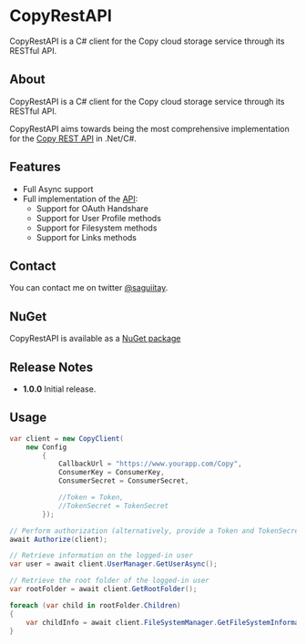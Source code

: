 # CopyRestAPI
CopyRestAPI is a C# client for the Copy cloud storage service through its RESTful API.


## About

CopyRestAPI is a C# client for the Copy cloud storage service through its RESTful API.

CopyRestAPI aims towards being the most comprehensive implementation for the [Copy REST API](https://developers.copy.com/) in .Net/C#.

## Features

+ Full Async support
+ Full implementation of the [API](https://developers.copy.com/documentation):
  - Support for OAuth Handshare
  - Support for User Profile methods
  - Support for Filesystem methods
  - Support for Links methods

## Contact

You can contact me on twitter [@saguiitay](https://twitter.com/saguiitay).

## NuGet

CopyRestAPI is available as a [NuGet package](https://www.nuget.org/packages/CopyRestAPI)

## Release Notes

+ **1.0.0**   Initial release.

## Usage

```csharp
var client = new CopyClient(
    new Config
        {
            CallbackUrl = "https://www.yourapp.com/Copy",
            ConsumerKey = ConsumerKey,
            ConsumerSecret = ConsumerSecret,

            //Token = Token,
            //TokenSecret = TokenSecret
        });

// Perform authorization (alternatively, provide a Token and TokenSecret in the Config object passed to CopyClient
await Authorize(client);

// Retrieve information on the logged-in user
var user = await client.UserManager.GetUserAsync();

// Retrieve the root folder of the logged-in user
var rootFolder = await client.GetRootFolder();

foreach (var child in rootFolder.Children)
{
    var childInfo = await client.FileSystemManager.GetFileSystemInformationAsync(child.Id);
}
```
